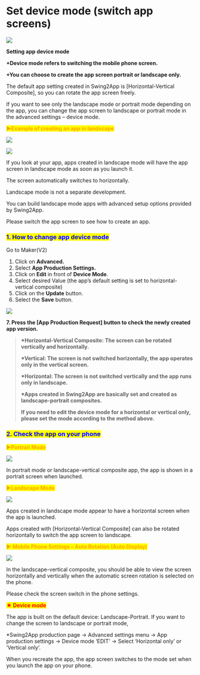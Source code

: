 # Set device mode (switch app screens)

![](https://support.swing2app.com/wp-content/uploads/2019/02/device-mode.png)

**Setting app device mode**

**+Device mode refers to switching the mobile phone screen.**

**+You can choose to create the app screen portrait or landscape only.**

The default app setting created in Swing2App is \[Horizontal-Vertical Composite], so you can rotate the app screen freely.

If you want to see only the landscape mode or portrait mode depending on the app, you can change the app screen to landscape or portrait mode in the advanced settings – device mode.



<mark style="color:orange;">**▶Example of creating an app in landscape**</mark>

![](https://support.swing2app.com/wp-content/uploads/2019/02/%EC%98%81%EB%AC%B8\_%EA%B0%80%EB%A1%9C%EB%B2%84%EC%A0%84%EC%95%B1.png)

![](https://support.swing2app.com/wp-content/uploads/2019/02/%EC%98%81%EB%AC%B8\_%EA%B0%80%EB%A1%9C%EB%B2%84%EC%A0%84%EC%95%B12.png)

If you look at your app, apps created in landscape mode will have the app screen in landscape mode as soon as you launch it.

The screen automatically switches to horizontally.

Landscape mode is not a separate development.

You can build landscape mode apps with advanced setup options provided by Swing2App.

Please switch the app screen to see how to create an app.



### <mark style="color:blue;">**1. How to change app device mode**</mark>

Go to Maker(V2)

1. Click on **Advanced.**
2. Select **App Production Settings.**
3. Click on **Edit** in front of **Device Mode**.
4. Select desired Value (the app’s default setting is set to horizontal-vertical composite)
5. Click on the **Update** button.
6. Select the **Save** button.

![](https://support.swing2app.com/wp-content/uploads/2019/02/dev\_mode.png)

**7. Press the \[App Production Request] button to check the newly created app version.**

> **\*Horizontal-Vertical Composite: The screen can be rotated vertically and horizontally.**
>
> **\*Vertical: The screen is not switched horizontally, the app operates only in the vertical screen.**
>
> **\*Horizontal: The screen is not switched vertically and the app runs only in landscape.**
>
> **\*Apps created in Swing2App are basically set and created as landscape-portrait composites.**
>
> **If you need to edit the device mode for a horizontal or vertical only, please set the mode according to the method above.**



### <mark style="color:blue;">**2. Check the app on your phone**</mark>

<mark style="color:orange;">▶</mark><mark style="color:orange;">**Portrait Mode**</mark>

![](https://support.swing2app.com/wp-content/uploads/2019/02/%EC%98%81%EB%AC%B8\_%EC%84%B8%EB%A1%9C%EB%B2%84%EC%A0%84%EC%95%B1.png)

In portrait mode or landscape-vertical composite app, the app is shown in a portrait screen when launched.



<mark style="color:orange;">▶</mark><mark style="color:orange;">**Landscape Mode**</mark>

![](https://support.swing2app.com/wp-content/uploads/2019/02/%EC%98%81%EB%AC%B8\_%EA%B0%80%EB%A1%9C%EB%B2%84%EC%A0%84%EC%95%B1.png)

Apps created in landscape mode appear to have a horizontal screen when the app is launched.

Apps created with \[Horizontal-Vertical Composite] can also be rotated horizontally to switch the app screen to landscape.



<mark style="color:orange;">**▶ Mobile Phone Settings – Auto Rotation (Auto Display)**</mark>

![](https://support.swing2app.com/wp-content/uploads/2019/02/9cd7b0df-7913-41d6-86d9-33503c9a4292.jpg)

In the landscape-vertical composite, you should be able to view the screen horizontally and vertically when the automatic screen rotation is selected on the phone.

Please check the screen switch in the phone settings.



<mark style="color:red;">**★ Device mode**</mark>

The app is built on the default device: Landscape-Portrait. If you want to change the screen to landscape or portrait mode,

\*Swing2App production page → Advanced settings menu → App production settings → Device mode ‘EDIT’ → Select ‘Horizontal only’ or ‘Vertical only’.

When you recreate the app, the app screen switches to the mode set when you launch the app on your phone.
